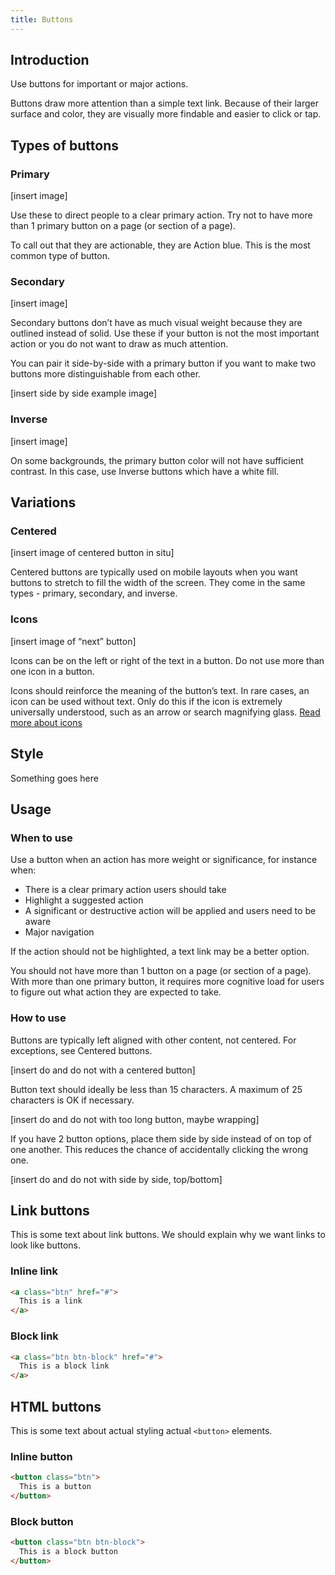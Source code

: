 ```yaml
---
title: Buttons
---
```


## Introduction

Use buttons for important or major actions.

Buttons draw more attention than a simple text link. Because of their larger surface and color, they are visually more findable and easier to click or tap. 

## Types of buttons


### Primary

[insert image]

Use these to direct people to a clear primary action. Try not to have more than 1 primary button on a page (or section of a page). 

To call out that they are actionable, they are Action blue. This is the most common type of button.


### Secondary

[insert image]

Secondary buttons don’t have as much visual weight because they are outlined instead of solid. Use these if your button is not the most important action or you do not want to draw as much attention.

You can pair it side-by-side with a primary button if you want to make two buttons more distinguishable from each other.

[insert side by side example image]


### Inverse

[insert image]

On some backgrounds, the primary button color will not have sufficient contrast. In this case, use Inverse buttons which have a white fill.


## Variations


### Centered

[insert image of centered button in situ]

Centered buttons are typically used on mobile layouts when you want buttons to stretch to fill the width of the screen. They come in the same types - primary, secondary, and inverse.


### Icons

[insert image of “next” button]

Icons can be on the left or right of the text in a button. Do not use more than one icon in a button.

Icons should reinforce the meaning of the button’s text. In rare cases, an icon can be used without text. Only do this if the icon is extremely universally understood, such as an arrow or search magnifying glass. [Read more about icons](#)


## Style

Something goes here

## Usage

### When to use

Use a button when an action has more weight or significance, for instance when:

* There is a clear primary action users should take
* Highlight a suggested action
* A significant or destructive action will be applied and users need to be aware
* Major navigation

If the action should not be highlighted, a text link may be a better option.

You should not have more than 1 button on a page (or section of a page). With more than one primary button, it requires more cognitive load for users to figure out what action they are expected to take.

### How to use

Buttons are typically left aligned with other content, not centered. For exceptions, see Centered buttons.

[insert do and do not with a centered button]

Button text should ideally be less than 15 characters. A maximum of 25 characters is OK if necessary. 

[insert do and do not with too long button, maybe wrapping]

If you have 2 button options, place them side by side instead of on top of one another. This reduces the chance of accidentally clicking the wrong one.

[insert do and do not with side by side, top/bottom]



## Link buttons

This is some text about link buttons. We should explain why we want links to
look like buttons.

### Inline link
```html
<a class="btn" href="#">
  This is a link
</a>
```

### Block link
```html
<a class="btn btn-block" href="#">
  This is a block link
</a>
```

## HTML buttons

This is some text about actual styling actual `<button>` elements.

### Inline button
```html
<button class="btn">
  This is a button
</button>
```

### Block button
```html
<button class="btn btn-block">
  This is a block button
</button>
```
